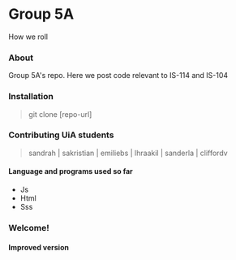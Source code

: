 # Group 5A

How we roll 

### About

Group 5A's repo. 
Here we post code relevant to IS-114 and IS-104


### Installation


> git clone [repo-url]

### Contributing UiA students

> sandrah | sakristian | emiliebs | lhraakil | sanderla | cliffordv

#### Language and programs used so far
- Js
- Html
- Sss

### Welcome!

#### Improved version 
